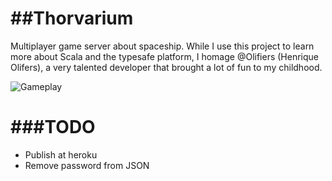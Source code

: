 ##Thorvarium
==============

Multiplayer game server about spaceship. While I use this project to learn more about Scala and the typesafe platform,
I homage @Olifiers (Henrique Olifers), a very talented developer that brought a lot of fun to my childhood.

![Gameplay](https://raw.githubusercontent.com/ghophp/thorvarium/master/screens/gameplay.gif "Gameplay")

###TODO
=======

* Publish at heroku
* Remove password from JSON
